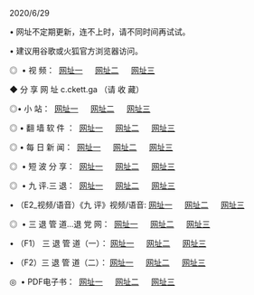 <p>2020/6/29
<p>• 网址不定期更新，连不上时，请不同时间再试试。
<p>• 建议用谷歌或火狐官方浏览器访问。
<p>◎  • 视 频： 
<a href="http://ecx.csso.cam/" target="_blank">网址一</a> 　 
<a href="http://ebx.csso.cam/" target="_blank">网址二</a> 　 
<a href="http://eax.csso.cam/b.html" target="_blank">网址三</a>
<p>◆ 分 享 网 址  c.ckett.ga  （请 收 藏） </p>

<p>◎•  小 站：  
<a href="http://ecx.csso.cam/f.html" target="_blank">网址一</a> 　 
<a href="http://ebx.csso.cam/h.html" target="_blank">网址二</a> 　 
<a href="http://eax.csso.cam/k/" target="_blank">网址三</a></p><p>

<p>◎  • 翻 墙 软 件 ：  
<a href="http://ecx.csso.cam/ff/" target="_blank">网址一</a> 　 
<a href="http://ebx.csso.cam/s/read/a1_nd.html" target="_blank">网址二</a> 　 
<a href="http://eax.csso.cam/ff/index.html" target="_blank">网址三</a></p>
<p>◎  • 每 日 新 闻：  
<a href="http://ecx.csso.cam/day/" target="_blank">网址一</a> 　 
<a href="http://ebx.csso.cam/day/" target="_blank">网址二</a> 　 
<a href="http://eax.csso.cam/day/index.html" target="_blank">网址三</a></p>
<p>◎   • 短 波 分 享：  
<a href="http://ecx.csso.cam/h/" target="_blank">网址一</a> 　 
<a href="http://eax.csso.cam/h/" target="_blank">网址二</a> 　 
<a href="http://ebx.csso.cam/h/index.html" target="_blank">网址三</a></p>
<p>◎   • 九 评.三 退：  
<a href="http://ecx.csso.cam/t/" target="_blank">网址一</a> 　 
<a href="http://eax.csso.cam/v2/index.html" target="_blank">网址二</a> 　 
<a href="http://ebx.csso.cam/tt/index.html" target="_blank">网址三</a> 　</p>
<p>  • （E2_视频/语音）《九 评》视频/语音: 
<a href="http://ecx.csso.cam/7738.html" target="_blank">网址一</a> 　 
<a href="http://eax.csso.cam/7614.html" target="_blank">网址二</a> 　 
<a href="http://ebx.csso.cam/7633.html" target="_blank">网址三</a></p>
<p>◎   • 三 退 管 道...退 党 网：  
<a href="http://ecx.csso.cam/go/td1.html" target="_blank">网址一</a> 　 
<a href="http://eax.csso.cam/go/td2.html" target="_blank">网址二</a> 　 
<a href="http://ebx.csso.cam/go/td3.html" target="_blank">网址三</a></p>
<p>  • （F1） 三 退 管 道（一）： 
<a href="http://ecx.csso.cam/dd/" target="_blank">网址一</a> 　 
<a href="http://eax.csso.cam/s/read/a1_tdx.html" target="_blank">网址二</a> 　 
<a href="http://ebx.csso.cam/dd/" target="_blank">网址三</a></p>
<p>  • （F2）三 退 管 道（二）： 
<a href="http://eax.csso.cam/d/" target="_blank">网址一</a> 　 
<a href="http://ecx.csso.cam/d/index.html" target="_blank">网址二</a> 　 
<a href="http://ebx.csso.cam/d/" target="_blank">网址三</a></p>
<p>◎   • PDF电子书：  
<a href="http://ecx.csso.cam/p/" target="_blank">网址一</a> 　 
<a href="http://ebx.csso.cam/p/index.html" target="_blank">网址二</a> 　 
<a href="http://eax.csso.cam/p/" target="_blank">网址三</a></p>
